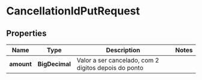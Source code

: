 

# CancellationIdPutRequest


## Properties

| Name | Type | Description | Notes |
|------------ | ------------- | ------------- | -------------|
|**amount** | **BigDecimal** | Valor a ser cancelado, com 2 digitos depois do ponto |  |



